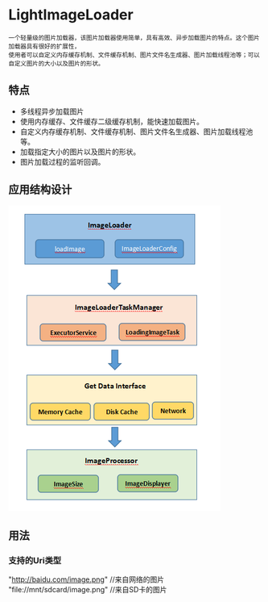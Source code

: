 # LightImageLoader
    一个轻量级的图片加载器，该图片加载器使用简单，具有高效、异步加载图片的特点。这个图片加载器具有很好的扩展性，
    使用者可以自定义内存缓存机制、文件缓存机制、图片文件名生成器、图片加载线程池等；可以自定义图片的大小以及图片的形状。

## 特点
* 多线程异步加载图片
* 使用内存缓存、文件缓存二级缓存机制，能快速加载图片。
* 自定义内存缓存机制、文件缓存机制、图片文件名生成器、图片加载线程池等。
* 加载指定大小的图片以及图片的形状。
* 图片加载过程的监听回调。

## 应用结构设计

![](https://github.com/Garment-Lee/LightImageLoader/raw/master/imgs/lightimageloader_architecture.png)  


## 用法



### 支持的Uri类型
"http://baidu.com/image.png"  //来自网络的图片<br>
"file://mnt/sdcard/image.png"  //来自SD卡的图片<br>




